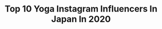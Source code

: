 ---
title: Top 10 Yoga Instagram Influencers In Japan In 2020
description: >-
  Find top yoga Instagram influencers in Japan in 2020. Most popular hashtags: #stayathome #dior #stayhome #yogawear.
platform: Instagram
profiles:
  - username: "miawatanabe_yoga"
    fullname: >-
      Mia
    location: "Japan"
    followers: 22355
    engagement: 918
    commentsToLikes: 0.056765
    id: ck14l4qmzsuh90i19pq2tx3ir
    verified: false
    hashtags: "#tesla, #aloyoga, #disneyresort"
  - username: "blifetokyo"
    fullname: >-
      B-life
    location: "Japan"
    followers: 28692
    engagement: 707
    commentsToLikes: 0.039359
    id: ckapb665gypre0i78i1v3kh7d
    verified: false
    hashtags: ""
  - username: "yu_ta0502"
    fullname: >-
      YU-TA Akiyama
    location: "Japan"
    followers: 18246
    engagement: 1315
    commentsToLikes: 0.016229
    id: ck14j5p71irdn0i19ocnc8m4a
    verified: false
    hashtags: "#ryt200, #lifesaving, #stateyourcase, #nissy"
  - username: "sweetpea_miki"
    fullname: >-
      フォトグラファー Miki❤大阪北摂Sweetpea
    location: "Japan"
    followers: 35153
    engagement: 269
    commentsToLikes: 0.047534
    id: ck6tn4c7k93wn0j71adit9dij
    verified: false
    hashtags: "#handsapp, #muse, #spout, #osiorganic"
  - username: "seonia"
    fullname: >-
      seonia
    location: "Japan"
    followers: 228866
    engagement: 251
    commentsToLikes: 0.019200
    id: ck0u88hko6qjz0i19rc1rk375
    verified: false
    hashtags: "#yogaplayful, #fromtheheart, #mindfulliving, #yogavibe"
  - username: "natalie.soderstrom"
    fullname: >-
      Natalie Söderström
    location: "Japan"
    followers: 25463
    engagement: 216
    commentsToLikes: 0.033403
    id: ck5bx540an0x50i112kc2tt5p
    verified: false
    hashtags: "#kitayoga, #vestairecollective, #togetherwearestronger, #imisshugs"
  - username: "vivichan1325"
    fullname: >-
      vivichan
    location: "Japan"
    followers: 55034
    engagement: 461
    commentsToLikes: 0.007204
    id: ck5zzyii4cmxu0i14f0xfn50r
    verified: false
    hashtags: "#yoga, #halekulani, #pillbox, #louisvuitton"
  - username: "yogakiyoxx"
    fullname: >-
      KIYONO  ヨガインストラクター
    location: "Japan"
    followers: 11130
    engagement: 626
    commentsToLikes: 0.020784
    id: ck5zzwc1wcj950i145o5dhky1
    verified: false
    hashtags: "#liakulea, #sloli, #nomonday, #armbalance"
  - username: "satomiakane"
    fullname: >-
      里見茜
    location: "Japan"
    followers: 150322
    engagement: 229
    commentsToLikes: 0.006949
    id: ck0tyce0tmemo0i192ojprl5s
    verified: false
    hashtags: "#ring, #familytime, #pool, #yogatime"
  - username: "risako_yamamoto"
    fullname: >-
      Risako Yamamoto
    location: "Japan"
    followers: 30068
    engagement: 185
    commentsToLikes: 0.013699
    id: ck5zih3effott0i14z1x5m2x4
    verified: false
    hashtags: "#kobe, #detox, #derule, #mynail"
---